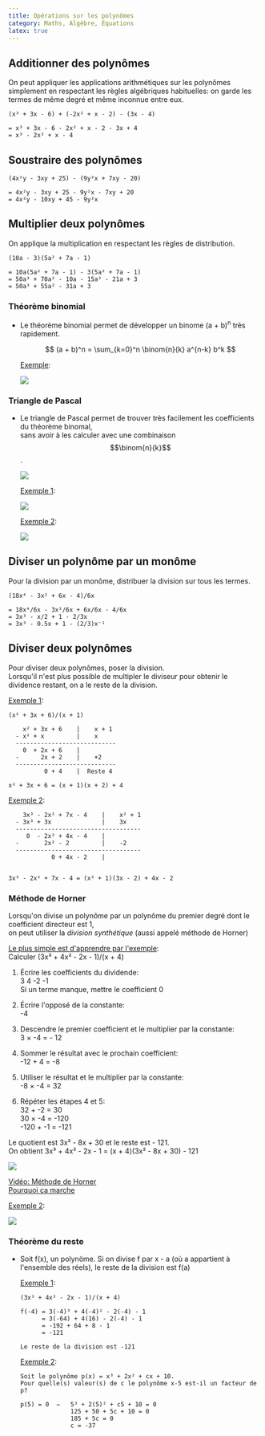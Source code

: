 ```yaml
---
title: Opérations sur les polynômes
category: Maths, Algèbre, Équations
latex: true
---
```


## Additionner des polynômes

On peut appliquer les applications arithmétiques sur les polynômes simplement en respectant les règles algébriques habituelles: on garde les termes de même degré et même inconnue entre eux.

```
(x³ + 3x - 6) + (-2x² + x - 2) - (3x - 4)

= x³ + 3x - 6 - 2x² + x - 2 - 3x + 4
= x³ - 2x² + x - 4
```

## Soustraire des polynômes

```
(4x²y - 3xy + 25) - (9y²x + 7xy - 20)

= 4x²y - 3xy + 25 - 9y²x - 7xy + 20
= 4x²y - 10xy + 45 - 9y²x
```

## Multiplier deux polynômes

On applique la multiplication en respectant les règles de distribution.

```
(10a - 3)(5a² + 7a - 1)

= 10a(5a² + 7a - 1) - 3(5a² + 7a - 1)
= 50a³ + 70a² - 10a - 15a² - 21a + 3
= 50a³ + 55a² - 31a + 3
```

### Théorème binomial

* Le théorème binomial permet de développer un binome (a + b)<sup>n</sup> très rapidement.

  $$
  (a + b)^n = \sum_{k=0}^n \binom{n}{k} a^{n-k} b^k
  $$

  <ins>Exemple</ins>:

  ![](https://i.imgur.com/E0fk5Epl.png)

### Triangle de Pascal

* Le triangle de Pascal permet de trouver très facilement les coefficients du théorème binomal,  
  sans avoir à les calculer avec une combinaison $$\binom{n}{k}$$.

  ![](https://i.imgur.com/0fFKWHq.png)

  <ins>Exemple 1</ins>:

  ![](https://i.imgur.com/1Xo0Kjg.png)

  <ins>Exemple 2</ins>:

  ![](https://i.imgur.com/mnQ57pN.png)

## Diviser un polynôme par un monôme

Pour la division par un monôme, distribuer la division sur tous les termes.

```
(18x⁴ - 3x² + 6x - 4)/6x

= 18x⁴/6x - 3x²/6x + 6x/6x - 4/6x
= 3x³ - x/2 + 1 - 2/3x
= 3x³ - 0.5x + 1 - (2/3)x⁻¹
```

## Diviser deux polynômes

Pour diviser deux polynômes, poser la division.  
Lorsqu'il n'est plus possible de multipler le diviseur pour obtenir le dividence restant, on a le reste de la division.

<ins>Exemple 1</ins>:

```
(x² + 3x + 6)/(x + 1)

    x² + 3x + 6    |    x + 1
  - x² + x         |    x
  ----------------------------
    0  + 2x + 6    |
  -      2x + 2    |    +2
  ----------------------------
          0 + 4    |  Reste 4

x² + 3x + 6 = (x + 1)(x + 2) + 4
```

<ins>Exemple 2</ins>:

```
    3x³ - 2x² + 7x - 4    |    x² + 1
  - 3x³ + 3x              |    3x
  -----------------------------------
     0  - 2x² + 4x - 4    |
  -       2x² - 2         |    -2
  -----------------------------------
            0 + 4x - 2    |


3x³ - 2x² + 7x - 4 = (x² + 1)(3x - 2) + 4x - 2
```

### Méthode de Horner

Lorsqu'on divise un polynôme par un polynôme du premier degré dont le coefficient directeur est 1,  
on peut utiliser la *division synthétique* (aussi appelé méthode de Horner)

<ins>Le plus simple est d'apprendre par l'exemple</ins>:  
Calculer (3x³ + 4x² - 2x - 1)/(x + 4)

  1. Écrire les coefficients du dividende:  
     3 4 -2 -1  
     Si un terme manque, mettre le coefficient 0

  2. Écrire l'opposé de la constante:  
     -4

  3. Descendre le premier coefficient et le multiplier par la constante:  
     3 × -4 = - 12

  4. Sommer le résultat avec le prochain coefficient:  
     -12 + 4 = -8

  5. Utiliser le résultat et le multiplier par la constante:  
     -8 × -4 = 32

  6. Répéter les étapes 4 et 5:  
     32 + -2 = 30  
     30 × -4 = -120  
     -120 + -1 = -121

  Le quotient est 3x² - 8x + 30 et le reste est - 121.  
  On obtient 3x³ + 4x² - 2x - 1 = (x + 4)(3x² - 8x + 30) - 121

  ![](https://i.imgur.com/boOXwuG.png)

[Vidéo: Méthode de Horner](https://www.youtube.com/watch?v=9vL3D96mueg)  
[Pourquoi ça marche](https://www.youtube.com/watch?v=Ka0dSQvu894)

<ins>Exemple 2</ins>:

![](https://i.imgur.com/SEmG8rFl.png)

### Théorème du reste

* Soit f(x), un polynöme. Si on divise f par x - a (où a appartient à l'ensemble des réels), le reste de la division est f(a)

  <ins>Exemple 1</ins>:

  ```
  (3x³ + 4x² - 2x - 1)/(x + 4)

  f(-4) = 3(-4)³ + 4(-4)² - 2(-4) - 1
        = 3(-64) + 4(16) - 2(-4) - 1
        = -192 + 64 + 8 - 1
        = -121

  Le reste de la division est -121
  ```

  <ins>Exemple 2</ins>:

  ```
  Soit le polynôme p(x) = x³ + 2x² + cx + 10.  
  Pour quelle(s) valeur(s) de c le polynôme x-5 est-il un facteur de p?

  p(5) = 0  ⇒   5³ + 2(5)² + c5 + 10 = 0
                125 + 50 + 5c + 10 = 0
                185 + 5c = 0
                c = -37
  ```
